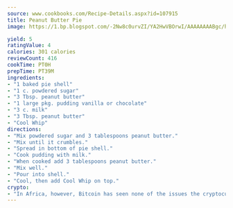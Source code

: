 ```yaml
---
source: www.cookbooks.com/Recipe-Details.aspx?id=107915
title: Peanut Butter Pie
image: https://1.bp.blogspot.com/-2Nw8c0urvZI/YA2HwVBOrwI/AAAAAAAABgc/hcoCuYbLRGghREWYfHLERS8jzKEXzVPXwCLcBGAsYHQ/s154/14.png

yield: 5
ratingValue: 4
calories: 301 calories
reviewCount: 416
cookTime: PT0H
prepTime: PT39M
ingredients:
- "1 baked pie shell"
- "1 c. powdered sugar"
- "3 Tbsp. peanut butter"
- "1 large pkg. pudding vanilla or chocolate"
- "3 c. milk"
- "3 Tbsp. peanut butter"
- "Cool Whip"
directions:
- "Mix powdered sugar and 3 tablespoons peanut butter."
- "Mix until it crumbles."
- "Spread in bottom of pie shell."
- "Cook pudding with milk."
- "When cooked add 3 tablespoons peanut butter."
- "Mix well."
- "Pour into shell."
- "Cool, then add Cool Whip on top."
crypto:
- "In Africa, however, Bitcoin has seen none of the issues the cryptocurrency experienced globally."
---
```

